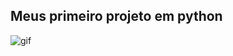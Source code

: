 ##  Meus primeiro projeto em python
<img aling="rinht" alt="gif" windht="200" src="https://dellentconsulting.com/wp-content/uploads/2020/02/sd.jpg">
